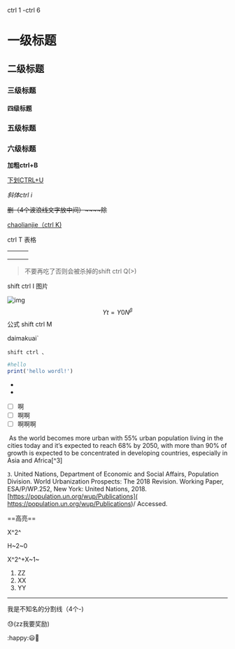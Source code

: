 ctrl 1 -ctrl 6

# 一级标题

## 二级标题

### 三级标题

#### 四级标题

### 五级标题

### 六级标题

**加粗ctrl+B**

<u>下划CTRL+U</u>

*斜体ctrl i*

~~删（4个波浪线文字放中间）~~~~除~~

[chaolianjie（ctrl K)]()

ctrl T 表格

|      |      |      |
| :--- | :--: | ---- |
|      |      |      |
|      |      |      |
|      |      |      |

> 不要再吃了否则会被杀掉的shift ctrl Q(>)

shift ctrl I 图片

![img](https://i.stack.imgur.com/EO4MM.png)
$$
Yt=Y0N^β  
$$
公式 shift ctrl M

daimakuai`

`shift ctrl 、`

```R
#hello
print('hello wordl!')
```

- 
- 
- [ ] 啊
- [ ] 啊啊
- [ ] 啊啊啊

​         As the world becomes more urban with 55% urban population living in the cities today and it’s expected to reach 68% by 2050, with more than 90% of growth is expected to be concentrated in developing countries, especially in Asia and Africa[^3]

`3`. United Nations, Department of Economic and Social Affairs, Population Division. World Urbanization Prospects: The 2018 Revision. Working Paper, ESA/P/WP.252, New York: United Nations, 2018. [https://population.un.org/wup/Publications]( https://population.un.org/wup/Publications)/ Accessed.



==高亮==



X^2^

H~2~0

X^2^+X~1~ 

1. ZZ
2. XX
3. YY



----

我是不知名的分割线（4个-)

:sweat:(zz我要奖励)

:happy::smiley::slightly_smiling_face:



